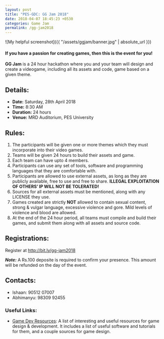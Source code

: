 ```yaml
---
layout: post
title: "PES-GDC: GG Jam 2018"
date: 2018-04-07 18:45:23 +0530
categories: Game Jam
permalink: /gg-jam2018
---
```


![My helpful screenshot]({{ "/assets/ggjam/banner.jpg" | absolute_url }})

#### If you have a passion for creating games, then this is the event for you!

**GG Jam** is a 24 hour hackathon where you and your team will design and create a videogame, including all its assets 
and code,  game based on a given theme. 

## Details:
-  **Date:** Saturday, 28th April 2018
-  **Time:** 8:30 AM
-  **Duration:** 24 hours
-  **Venue:** MRD Auditorium, PES University


## Rules:
1. The participants will be given one or more themes which they must incorporate into their video games.
2. Teams will be given 24 hours to build their assets and game.
3. Each team can have upto 4 members.
4. Participants can use any set of tools, software and programming languages that they are comfortable with.
5. Participants are allowed to use external assets, as long as they are publicly available, free to use and free to share. **ILLEGAL EXPLOITATION OF OTHERS’ IP WILL NOT BE TOLERATED!**
6. Sources for all external assets must be mentioned, along with any LICENSE they use.
7. Games created are strictly **NOT** allowed to contain sexual content, strong & vulgar language, excessive violence and gore. Mild levels of violence and blood are allowed.
8. At the end of the 24 hour period, all teams must compile and build their games, and submit them along with all assets and source code.  

## Registrations:
Register at <http://bit.ly/gg-jam2018> 

***Note:*** A Rs.100 deposite is required to confirm your presence. This amount will be refunded on the day of the event.

## Contacts:
* Ishaan: 90512 07007
* Abhimanyu: 98309 92455

### Useful Links:
* [Game Dev Resources](https://github.com/xSooDx/Game-Dev-Resources): A list of interesting and useful resources for game design & development. It includes a list of useful software and tutorials for them, and a couple sources for game design.

